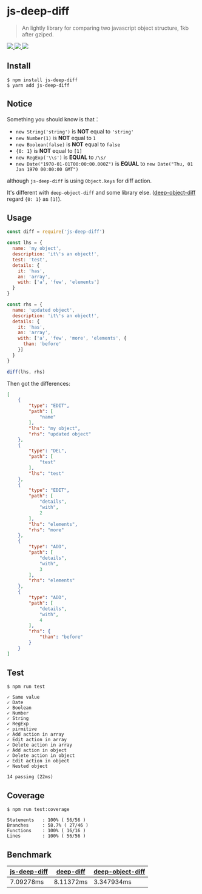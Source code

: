 # js-deep-diff

> An lightly library for comparing two javascript object structure, 1kb after gziped.

<a href="https://travis-ci.com/joe223/js-deep-diff">
  <img src="https://travis-ci.com/joe223/js-deep-diff.svg?branch=master"/>
</a>
<a href="https://codecov.io/gh/joe223/js-deep-diff">
  <img src="https://codecov.io/gh/joe223/js-deep-diff/branch/master/graph/badge.svg" />
</a>
<a href="https://npmjs.com/js-deep-diff">
  <img src="https://img.shields.io/npm/v/js-deep-diff/latest.svg"/>
</a>

## Install

```shell
$ npm install js-deep-diff
$ yarn add js-deep-diff
```

## Notice

Something you should know is that：

- `new String('string')` is **NOT** equal to `'string'`
- `new Number(1)` is **NOT** equal to `1`
- `new Boolean(false)` is **NOT** equal to `false`
- `{0: 1}` is **NOT** equal to `[1]`
- `new RegExp('\\s')` is **EQUAL** to `/\s/`
- `new Date("1970-01-01T00:00:00.000Z")` is **EQUAL** to `new Date("Thu, 01 Jan 1970 00:00:00 GMT")`

although `js-deep-diff` is using `Object.keys` for diff action.

It's different with `deep-object-diff` and some library else. ([deep-object-diff]() regard `{0: 1}` as `[1]`).

## Usage

```javascript
const diff = require('js-deep-diff')

const lhs = {
  name: 'my object',
  description: 'it\'s an object!',
  test: 'test',
  details: {
    it: 'has',
    an: 'array',
    with: ['a', 'few', 'elements']
  }
}

const rhs = {
  name: 'updated object',
  description: 'it\'s an object!',
  details: {
    it: 'has',
    an: 'array',
    with: ['a', 'few', 'more', 'elements', {
      than: 'before'
    }]
  }
}

diff(lhs, rhs)
```

Then got the differences:

```json
[
    {
        "type": "EDIT",
        "path": [
            "name"
        ],
        "lhs": "my object",
        "rhs": "updated object"
    },
    {
        "type": "DEL",
        "path": [
            "test"
        ],
        "lhs": "test"
    },
    {
        "type": "EDIT",
        "path": [
            "details",
            "with",
            2
        ],
        "lhs": "elements",
        "rhs": "more"
    },
    {
        "type": "ADD",
        "path": [
            "details",
            "with",
            3
        ],
        "rhs": "elements"
    },
    {
        "type": "ADD",
        "path": [
            "details",
            "with",
            4
        ],
        "rhs": {
            "than": "before"
        }
    }
]
```

## Test

```shell
$ npm run test
```

    ✓ Same value
    ✓ Date
    ✓ Boolean
    ✓ Number
    ✓ String
    ✓ RegExp
    ✓ pirmitive
    ✓ Add action in array
    ✓ Edit action in array
    ✓ Delete action in array
    ✓ Add action in object
    ✓ Delete action in object
    ✓ Edit action in object
    ✓ Nested object

    14 passing (22ms)

## Coverage

```shell
$ npm run test:coverage
```

    Statements   : 100% ( 56/56 )
    Branches     : 58.7% ( 27/46 )
    Functions    : 100% ( 16/16 )
    Lines        : 100% ( 56/56 )

## Benchmark

|[js-deep-diff](https://npmjs.com/js-deep-diff)|[deep-diff](https://npmjs.com/deep-diff)|[deep-object-diff](https://npmjs.com/deep-object-diff)|
|---|---|---|
|7.09278ms | 8.11372ms | 3.347934ms|
